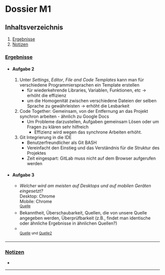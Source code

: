 # Dossier M1

## Inhaltsverzeichnis

1. [Ergebnisse](#uergebnisseu)
2. [Notizen](#unotizenu)

### <u>Ergebnisse</u>

- #### Aufgabe 2
  1. Unter <i>Settings</i>, <i>Editor</i>, <i>File and Code Templates</i> kann man für verschiedene Programmiersprachen ein Template erstellen
     - für wiederkehrende Libraries, Variablen, Funktionen, etc -> erhöht die effizienz
     - um die Homogenität zwischen verschiedene Dateien der selben Sprache zu gewährleisten -> erhöht die Lesbarkeit
  2. Code Together: Gemeinsam, von der Entfernung an das Projekt synchron arbeiten - ähnlich zu Google Docs
     - Um Probleme darzustellen, Aufgaben gemeinsam Lösen oder um Fragen zu klären sehr hilfreich
       - Effizienz wird wegen das synchrone Arbeiten erhöht.
  3. Git Integrierung in die IDE
     - Benutzerfreundlicher als Git BASH
     - Vereinfacht den Einstieg und das Verständnis für die Struktur des Projektes
     - Zeit eingespart: GitLab muss nicht auf dem Browser aufgerufen werden

- #### Aufgabe 3
  - <i>Welcher wird am meisten auf Desktops und auf mobilen Geräten eingesetzt?</i><br>Desktop: Chrome<br>Mobile: Chrome<br><sup>[Quelle](https://gs.statcounter.com/browser-market-share)</sup>
  - Bekanntheit, Überschaubarkeit, Quellen, die von unsere Quelle angegeben werden, Überprüfbarkeit (z.B., findet man identische oder ähnliche Ergebnisse in ähnlichen Quellen?)
  - <br><sup>[Quelle](https://www.w3schools.com/js/js_versions.asp) und [Quelle2](https://caniuse.com/?search=javascript)</sup>
<hr>

### <u>Notizen</u>
- 

<hr>


















